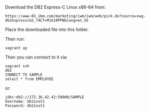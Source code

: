 
Download the DB2 Express-C Linux x86-64 from:

```
https://www-01.ibm.com/marketing/iwm/iwm/web/pick.do?source=swg-db2expressc&S_TACT=M1610PPW&lang=en_US
```

Place the downloaded file into this folder.

Then run:

```
vagrant up
```

Then you can connect to it via:

```
vagrant ssh
db2
CONNECT TO SAMPLE
select * from EMPLOYEE
```

or:

```
jdbc:db2://172.16.42.42:50000/SAMPLE
Username: db2inst1
Password: db2inst1
```

